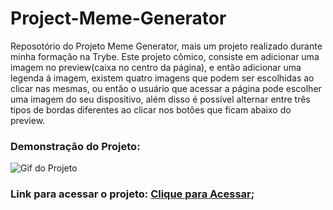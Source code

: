 # Project-Meme-Generator
Reposotório do Projeto Meme Generator, mais um projeto realizado durante minha formação na Trybe. Este projeto cômico, consiste em adicionar uma imagem no preview(caixa no centro da página), e então adicionar uma legenda á imagem, existem quatro imagens que podem ser escolhidas ao clicar nas mesmas, ou então o usuário que acessar a página pode escolher uma imagem do seu dispositivo, além disso é possível alternar entre três tipos de bordas diferentes ao clicar nos botões que ficam abaixo do preview.

### Demonstração do Projeto:
<img src="meme-generator.gif" alt="Gif do Projeto"></img>

### Link para acessar o projeto: <a href="https://jeancarlos-sc.github.io/projetos/meme-generator/" target='_blank'>Clique para Acessar</a>;
